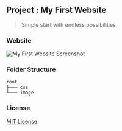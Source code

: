## Project : My First Website

> Simple start with endless possibilities

### Website

![My First Website Screenshot](screenshot.png)

### Folder Structure

```
root
├─── css
└─── image
```

### License

[MIT License](LICENSE)